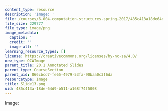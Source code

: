 ```yaml
---
content_type: resource
description: 'Image: '
file: /courses/6-004-computation-structures-spring-2017/485c413a18de64d9b511a168f74f5008_Slide13.png
file_size: 229777
file_type: image/png
image_metadata:
  caption: ''
  credit: ''
  image-alt: ''
learning_resource_types: []
license: https://creativecommons.org/licenses/by-nc-sa/4.0/
ocw_type: OCWImage
parent_title: 20.1 Annotated Slides
parent_type: CourseSection
parent_uid: 866cbcd7-fe65-4979-53fa-90baa0c3f6da
resourcetype: Image
title: Slide13.png
uid: 485c413a-18de-64d9-b511-a168f74f5008
---
```

Image: 